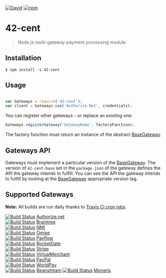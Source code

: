 [![David](https://img.shields.io/david/continuous-software/42-cent.svg)](https://img.shields.io/david/continuous-software/42-cent.svg) [![npm](https://img.shields.io/npm/dm/42-cent.svg)](https://github.com/continuous-software/42-cent)

42-cent
=======

> Node.js multi-gateway payment processing module

## Installation

    $ npm install -s 42-cent

## Usage

```Javascript

var Gateways = require('42-cent');
var client = Gateways.use('Authorize.Net', credentials);
```

You can register other gateways - or replace an existing one:

```Javascript
Gateways.registerGateway('GatewayName', factoryFunction);
```
 
The factory function must return an instance of the abstract [BaseGateway](https://github.com/continuous-software/42-cent-base).

## Gateways API

Gateways must implement a particular version of the [BaseGateway](https://github.com/continuous-software/42-cent-base). The version of `42-cent-base` set in the `package.json` of the gateway defines the API the gateway intends to fulfill.
You can see the API the gateway intends to fulfill by looking at the [BaseGateway](https://github.com/continuous-software/42-cent-base) appropriate version tag.

## Supported Gateways

**Note:** All builds are run daily thanks to [Travis CI cron jobs](https://docs.travis-ci.com/user/cron-jobs/).

[![Build Status](https://travis-ci.org/continuous-software/node-authorize-net.svg?branch=master)](https://travis-ci.org/continuous-software/node-authorize-net) [Authorize.net](https://github.com/continuous-software/node-authorize-net)  
[![Build Status](https://travis-ci.org/continuous-software/42-cent-braintree.svg?branch=master)](https://travis-ci.org/continuous-software/42-cent-braintree) [Braintree](https://github.com/continuous-software/42-cent-braintree)  
[![Build Status](https://travis-ci.org/continuous-software/node-nmi.svg?branch=master)](https://travis-ci.org/continuous-software/node-nmi) [NMI](https://github.com/continuous-software/node-nmi)  
[![Build Status](https://travis-ci.org/continuous-software/42-cent-omise.svg?branch=master)](https://travis-ci.org/continuous-software/42-cent-omise) [Omise](https://github.com/continuous-software/42-cent-omise)  
[![Build Status](https://travis-ci.org/continuous-software/node-payflow.svg?branch=master)](https://travis-ci.org/continuous-software/node-payflow) [Payflow](https://github.com/continuous-software/node-payflow)  
[![Build Status](https://travis-ci.org/continuous-software/node-rocketgate.svg?branch=master)](https://travis-ci.org/continuous-software/node-rocketgate) [RocketGate](https://github.com/continuous-software/node-rocketgate)  
[![Build Status](https://travis-ci.org/continuous-software/42-cent-stripe.svg?branch=master)](https://travis-ci.org/continuous-software/42-cent-stripe) [Stripe](https://github.com/continuous-software/42-cent-stripe)  
[![Build Status](https://travis-ci.org/continuous-software/node-virtualmerchant.svg?branch=master)](https://travis-ci.org/continuous-software/node-virtualmerchant) [VirtualMerchant](https://github.com/continuous-software/node-virtualmerchant)  
[![Build Status](https://travis-ci.org/continuous-software/42-cent-paypal.svg?branch=master)](https://travis-ci.org/continuous-software/42-cent-paypal) [PayPal](https://github.com/continuous-software/42-cent-paypal)  
[![Build Status](https://travis-ci.org/continuous-software/node-worldpay.svg?branch=master)](https://travis-ci.org/continuous-software/node-worldpay) [WorldPay](https://github.com/continuous-software/node-worldpay)  
[![Build Status](https://travis-ci.org/continuous-software/node-beanstream.svg?branch=master)](https://travis-ci.org/continuous-software/node-beanstream) [Beanstream](https://github.com/continuous-software/node-beanstream)
[![Build Status](https://travis-ci.org/continuous-software/42-cent-moneris.svg?branch=master)](https://travis-ci.org/continuous-software/42-cent-moneris) [Moneris](https://github.com/continuous-software/42-cent-moneris)
